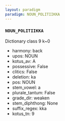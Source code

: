 ```yaml
---
layout: paradigm
paradigm: NOUN_POLITIIKKA
---
```

### ` NOUN_POLITIIKKA `

Dictionary class 9 k~0
* harmony: back
* upos: NOUN
* kotus_av: A
* possessive: False
* clitics: False
* deletion: ka
* pos: NOUN
* stem_vowel: a
* plurale_tantum: False
* grade_dir: weaken
* stem_diphthong: None
* suffix_regex: kka
* kotus_tn: 9
